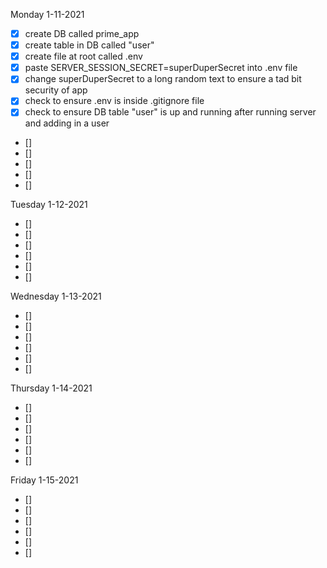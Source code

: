 Monday 1-11-2021
- [x] create DB called prime_app
- [x] create table in DB called "user"
- [x] create file at root called .env
- [x] paste SERVER_SESSION_SECRET=superDuperSecret into .env file
- [x] change superDuperSecret to a long random text to ensure a tad bit security of app
- [x] check to ensure .env is inside .gitignore file
- [x] check to ensure DB table "user" is up and running after running server and adding in a user
- [] 
- [] 
- [] 
- [] 
- [] 


Tuesday 1-12-2021
- [] 
- [] 
- [] 
- [] 
- [] 
- [] 

Wednesday 1-13-2021
- [] 
- [] 
- [] 
- [] 
- [] 
- [] 

Thursday 1-14-2021
- [] 
- [] 
- [] 
- [] 
- [] 
- [] 

Friday 1-15-2021
- [] 
- [] 
- [] 
- [] 
- [] 
- [] 






